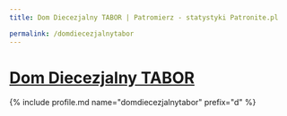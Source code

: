 ```yaml
---
title: Dom Diecezjalny TABOR | Patromierz - statystyki Patronite.pl

permalink: /domdiecezjalnytabor
---
```


# [Dom Diecezjalny TABOR](https://patronite.pl/domdiecezjalnytabor)

{% include profile.md name="domdiecezjalnytabor" prefix="d" %}
